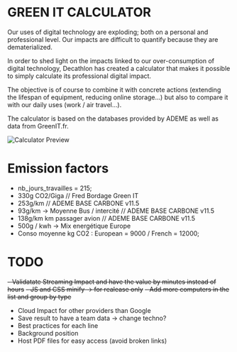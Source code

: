 # GREEN IT CALCULATOR
Our uses of digital technology are exploding; both on a personal and professional level. Our impacts are difficult to quantify because they are dematerialized. 

In order to shed light on the impacts linked to our over-consumption of digital technology, Decathlon has created a calculator that makes it possible to simply calculate its professional digital impact. 

The objective is of course to combine it with concrete actions (extending the lifespan of equipment, reducing online storage...) but also to compare it with our daily uses (work / air travel...).

The calculator is based on the databases provided by ADEME as well as data from GreenIT.fr.


![Calculator Preview](https://github.com/julienGONTIER/CO2DigitalDalculator/blob/master/appPreview/calculatorPreview.PNG?raw=true)


# Emission factors
- nb_jours_travailles = 215;
- 330g CO2/Giga // Fred Bordage Green IT
- 253g/km // ADEME BASE CARBONE v11.5
- 93g/km -> Moyenne Bus / intercité // ADEME BASE CARBONE v11.5
- 138g/km km passager avion // ADEME BASE CARBONE v11.5
- 500g / kwh -> Mix energétique Europe
- Conso moyenne kg CO2 : European = 9000 / French = 12000;

# TODO
~~- Validatate Streaming Impact and have the value by minutes instead of hours~~
~~- JS and CSS minify -> for realease only~~
~~- Add more computers in the list and group by type~~
- Cloud Impact for other providers than Google
- Save result to have a team data -> change techno?
- Best practices for each line
- Background position
- Host PDF files for easy access (avoid broken links)
